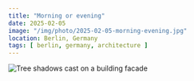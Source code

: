 ```yaml
---
title: "Morning or evening"
date: 2025-02-05
image: "/img/photo/2025-02-05-morning-evening.jpg"
location: Berlin, Germany
tags: [ berlin, germany, architecture ]
---
```


![Tree shadows cast on a building facade](/img/photo/2025-02-05-morning-evening.jpg)
